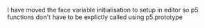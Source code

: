 I have moved the face variable initialisation to setup in editor so p5 functions don't have to be explictly called using p5.prototype 